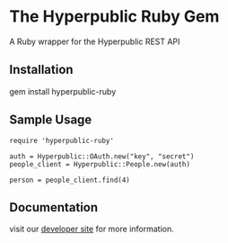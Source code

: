 The Hyperpublic Ruby Gem
======================

A Ruby wrapper for the Hyperpublic REST API


Installation
----------------
gem install hyperpublic-ruby


Sample Usage
----------------
    require 'hyperpublic-ruby'

    auth = Hyperpublic::OAuth.new("key", "secret")
    people_client = Hyperpublic::People.new(auth)

    person = people_client.find(4)


Documentation
---------------
visit our [developer site](http://developer.hyperpublic.com) for more information.

